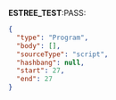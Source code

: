 __ESTREE_TEST__:PASS:
```json
{
  "type": "Program",
  "body": [],
  "sourceType": "script",
  "hashbang": null,
  "start": 27,
  "end": 27
}
```
